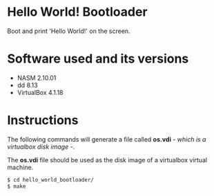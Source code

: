 
# Hello World! Bootloader
Boot and print 'Hello World!' on the screen.

# Software used and its versions

* NASM 2.10.01
* dd 8.13
* VirtualBox 4.1.18

# Instructions
The following commands will generate a file called **os.vdi** *- which is a virtualbox disk image -*.

The **os.vdi** file should be used as the disk image of a virtualbox virtual machine.

```bash
$ cd hello_world_bootloader/
$ make
```
